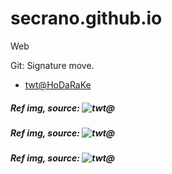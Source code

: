 # secrano.github.io
Web

Git: Signature move.

- [twt@HoDaRaKe](https://x.com/HoDaRaKe/status/1800884181108773266)

##### Ref img, source: ![twt@](https://x.com/keiuzuki/status/1800913470558494861)
##### Ref img, source: ![twt@](https://x.com/yurari_banri/status/1800639644620767293)
##### Ref img, source: ![twt@](https://x.com/unicouniuni3/status/1800893035213156822)
